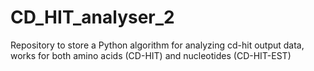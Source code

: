 # CD_HIT_analyser_2
Repository to store a Python algorithm for analyzing cd-hit output data, works for both amino acids (CD-HIT) and nucleotides (CD-HIT-EST)
